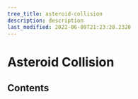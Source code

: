 ```yaml
---
tree_title: asteroid-collision
description: description
last_modified: 2022-06-09T21:23:28.2328
---
```


# Asteroid Collision

## Contents
